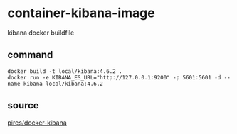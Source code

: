 # container-kibana-image
kibana docker buildfile 


## command
```
docker build -t local/kibana:4.6.2 .
docker run -e KIBANA_ES_URL="http://127.0.0.1:9200" -p 5601:5601 -d --name kibana local/kibana:4.6.2
```



## source
[pires/docker-kibana](https://github.com/pires/docker-kibana)
